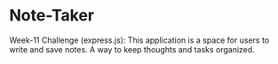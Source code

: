 # Note-Taker
 Week-11 Challenge (express.js): This application is a space for users to write and save notes. A way to keep thoughts and tasks organized.
